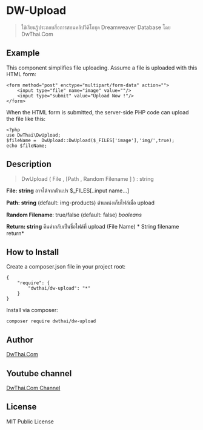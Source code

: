 # DW-Upload
>ใช้เรียนรู้ประกอบสื่อการสอนคลิปวีดีโอชุด Dreamweaver Database โดย DwThai.Com

## Example

This component simplifies file uploading. Assume a file is uploaded with this HTML form:

    <form method="post" enctype="multipart/form-data" action="">
        <input type="file" name="image" value=""/>
        <input type="submit" value="Upload Now !"/>
    </form>

When the HTML form is submitted, the server-side PHP code can upload the file like this:

    <?php
	use DwThai\DwUpload;
	$fileName =  DwUpload::DwUpload($_FILES['image'],'img/',true);
	echo $fileName;
	

## Description
> DwUpload ( File , [Path , Random Filename ] ) : string

**File: string** อาจได้จากตัวแปร $_FILES[..input name...]

**Path: string** (default: img-products) ตำแหน่งเก็บไฟล์เมื่อ upload

**Random Filename**: true/false (default: false) *booleans*

**Return: string** คืนค่ากลับเป็นชื่อไฟล์ที่ upload (File Name) * String filename return*

## How to Install

Create a composer.json file in your project root:

    {
        "require": {
            "dwthai/dw-upload": "*"
        }
    }

Install via composer:

    composer require dwthai/dw-upload

## Author

[DwThai.Com](https://www.dwthai.com)

## Youtube channel

[DwThai.Com Channel](https://www.youtube.com/dwthai)

## License

MIT Public License